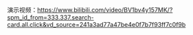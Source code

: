 演示视频：https://www.bilibili.com/video/BV1bv4y157MK/?spm_id_from=333.337.search-card.all.click&vd_source=241a3ad77a47be4e0f7b7f93ff7c0f9b
